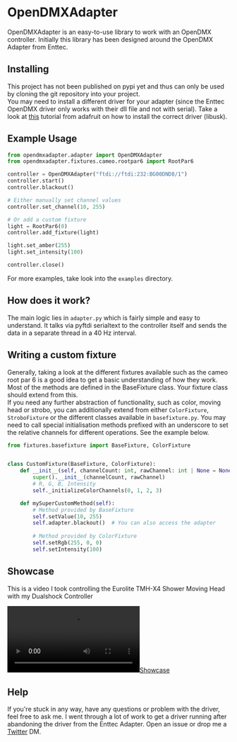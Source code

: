 # OpenDMXAdapter

OpenDMXAdapter is an easy-to-use library to work with an OpenDMX controller. 
Initially this library has been designed around the OpenDMX Adapter from Enttec.


## Installing

This project has not been published on pypi yet and thus can only be used by cloning the git repository into your project.  
You may need to install a different driver for your adapter (since the Enttec OpenDMX driver only works with their dll file and not with serial).
Take a look at [this](https://learn.adafruit.com/circuitpython-on-any-computer-with-ft232h/windows) tutorial from adafruit on how to install the correct driver (libusk).

## Example Usage

```python
from opendmxadapter.adapter import OpenDMXAdapter
from opendmxadapter.fixtures.cameo.rootpar6 import RootPar6

controller = OpenDMXAdapter("ftdi://ftdi:232:BG00DND8/1")
controller.start()
controller.blackout()

# Either manually set channel values
controller.set_channel(10, 255)

# Or add a custom fixture
light = RootPar6(0)
controller.add_fixture(light)

light.set_amber(255)
light.set_intensity(100)

controller.close()
```

For more examples, take look into the `examples` directory.

## How does it work?

The main logic lies in `adapter.py` which is fairly simple and easy to understand.
It talks via pyftdi serialtext to the controller itself and sends the data in a separate thread in a 40 Hz interval.

## Writing a custom fixture

Generally, taking a look at the different fixtures available such as the cameo root par 6 is a good idea to get a basic understanding of how they work.  
Most of the methods are defined in the BaseFixture class. Your fixture class should extend from this.  
If you need any further abstraction of functionality, such as color, moving head or strobo, you can additionally extend from either ``ColorFixture``, ``StroboFixture`` or the different classes available in `basefixture.py`. You may need to call special initialisation methods prefixed with an underscore to set the relative channels for different operations. See the example below.

```python
from fixtures.basefixture import BaseFixture, ColorFixture


class CustomFixture(BaseFixture, ColorFixture):
    def __init__(self, channelCount: int, rawChannel: int | None = None):
        super().__init__(channelCount, rawChannel)
        # R, G, B, Intensity
        self._initializeColorChannels(0, 1, 2, 3)

    def mySuperCustomMethod(self):
        # Method provided by BaseFixture
        self.setValue(10, 255)
        self.adapter.blackout()  # You can also access the adapter
        
        # Method provided by ColorFixture
        self.setRgb(255, 0, 0)
        self.setIntensity(100)
```

## Showcase

This is a video I took controlling the Eurolite TMH-X4 Shower Moving Head with my Dualshock Controller

[![Showcase](https://b.catgirlsare.sexy/mteA91wfZvGk.webm)](https://b.catgirlsare.sexy/mteA91wfZvGk.webm)


## Help

If you're stuck in any way, have any questions or problem with the driver, feel free to ask me. I went through a lot of work to get a driver running after abandoning the driver from the Enttec Adapter. Open an issue or drop me a [Twitter](https://twitter.com/@AriOnIce24) DM.

